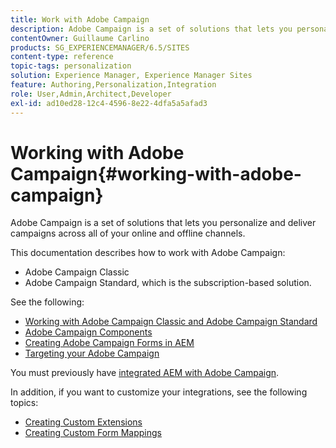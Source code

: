 ```yaml
---
title: Work with Adobe Campaign
description: Adobe Campaign is a set of solutions that lets you personalize and deliver campaigns across all of your online and offline channels.
contentOwner: Guillaume Carlino
products: SG_EXPERIENCEMANAGER/6.5/SITES
content-type: reference
topic-tags: personalization
solution: Experience Manager, Experience Manager Sites
feature: Authoring,Personalization,Integration
role: User,Admin,Architect,Developer
exl-id: ad10ed28-12c4-4596-8e22-4dfa5a5afad3
---
```

# Working with Adobe Campaign{#working-with-adobe-campaign}

Adobe Campaign is a set of solutions that lets you personalize and deliver campaigns across all of your online and offline channels.

This documentation describes how to work with Adobe Campaign:

* Adobe Campaign Classic
* Adobe Campaign Standard, which is the subscription-based solution.

See the following:

* [Working with Adobe Campaign Classic and Adobe Campaign Standard](/help/sites-authoring/campaign.md)
* [Adobe Campaign Components](/help/sites-authoring/adobe-campaign-components.md)
* [Creating Adobe Campaign Forms in AEM](/help/sites-authoring/adobe-campaign-forms.md)
* [Targeting your Adobe Campaign](/help/sites-authoring/target-adobe-campaign.md)

You must previously have [integrated AEM with Adobe Campaign](/help/sites-administering/campaign.md).

In addition, if you want to customize your integrations, see the following topics:

* [Creating Custom Extensions](/help/sites-developing/extending-campaign-extensions.md)
* [Creating Custom Form Mappings](/help/sites-developing/extending-campaign-form-mapping.md)
